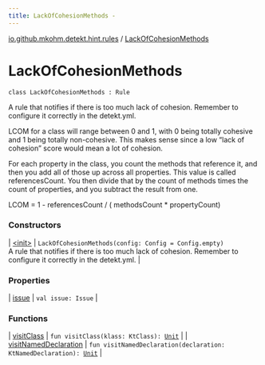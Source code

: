 ```yaml
---
title: LackOfCohesionMethods - 
---
```


[io.github.mkohm.detekt.hint.rules](../index.html) / [LackOfCohesionMethods](./index.html)

# LackOfCohesionMethods

`class LackOfCohesionMethods : Rule`

A rule that notifies if there is too much lack of cohesion. Remember to configure it correctly in the detekt.yml.

LCOM for a class will range between 0 and 1, with 0 being totally cohesive and 1 being totally non-cohesive.
This makes sense since a low “lack of cohesion” score would mean a lot of cohesion.

For each property in the class, you count the methods that reference it, and then you add all of those up across all properties. This value is called referencesCount.
You then divide that by the count of methods times the count of properties, and you subtract the result from one.

LCOM = 1 - referencesCount / ( methodsCount * propertyCount)

### Constructors

| [&lt;init&gt;](-init-.html) | `LackOfCohesionMethods(config: Config = Config.empty)`<br>A rule that notifies if there is too much lack of cohesion. Remember to configure it correctly in the detekt.yml. |

### Properties

| [issue](issue.html) | `val issue: Issue` |

### Functions

| [visitClass](visit-class.html) | `fun visitClass(klass: KtClass): `[`Unit`](https://kotlinlang.org/api/latest/jvm/stdlib/kotlin/-unit/index.html) |
| [visitNamedDeclaration](visit-named-declaration.html) | `fun visitNamedDeclaration(declaration: KtNamedDeclaration): `[`Unit`](https://kotlinlang.org/api/latest/jvm/stdlib/kotlin/-unit/index.html) |

